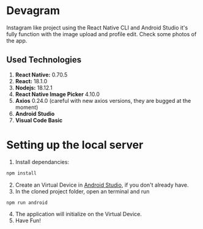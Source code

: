 # Devagram

Instagram like project using the React Native CLI and Android Studio
it's fully function with the image upload and profile edit. Check some photos of the app.


## Used Technologies

1. **React Native:** 0.70.5
1. **React:** 18.1.0
1. **Nodejs:** 18.12.1
1. **React Native Image Picker** 4.10.0
1. **Axios** 0.24.0 (careful with new axios versions, they are bugged at the moment)
1. **Android Studio**
1. **Visual Code Basic**


# Setting up the local server



1. Install dependancies:

```bash
npm install
```

2. Create an Virtual Device in [Android Studio](https://reactnative.dev/docs/environment-setup), if you don't already have.
3. In the cloned project folder, open an terminal and run

```bash
npm run android
```
4. The application will initialize on the Virtual Device.
5. Have Fun!
